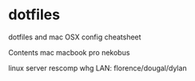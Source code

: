 # dotfiles
dotfiles and mac OSX config cheatsheet

Contents
mac
        macbook pro nekobus

linux server
        rescomp
        whg LAN: florence/dougal/dylan
